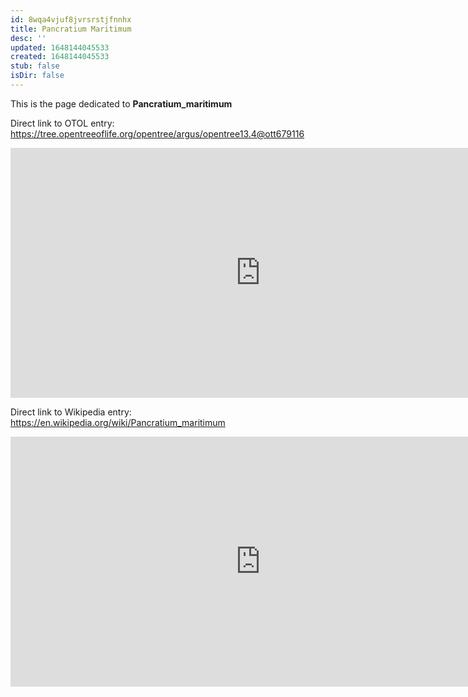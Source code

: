 ```yaml
---
id: 8wqa4vjuf8jvrsrstjfnnhx
title: Pancratium Maritimum
desc: ''
updated: 1648144045533
created: 1648144045533
stub: false
isDir: false
---
```

This is the page dedicated to **Pancratium_maritimum**


Direct link to OTOL entry: https://tree.opentreeoflife.org/opentree/argus/opentree13.4@ott679116



<html>
    <body>
    <iframe src="https://tree.opentreeoflife.org/opentree/argus/opentree13.4@ott679116"
    width="800" height="400" frameborder="0" allowfullscreen> </iframe>
    </body>
</html>
    


Direct link to Wikipedia entry: https://en.wikipedia.org/wiki/Pancratium_maritimum



<html>
    <body>
    <iframe src="https://en.wikipedia.org/wiki/Pancratium_maritimum"
    width="800" height="400" frameborder="0" allowfullscreen> </iframe>
    </body>
</html>
    
